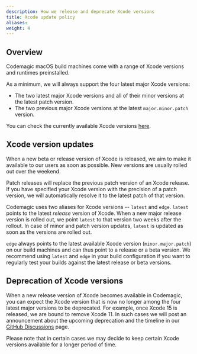 ```yaml
---
description: How we release and deprecate Xcode versions
title: Xcode update policy
aliases:
weight: 4
---
```


## Overview

Codemagic macOS build machines come with a range of Xcode versions and runtimes preinstalled. 

As a minimum, we will always support the four latest major Xcode versions:

* The two latest major Xcode versions and all of their minor versions at the latest patch version. 
* The two previous major Xcode versions at the latest `major.minor.patch` version.

You can check the currently available Xcode versions [here](../specs/versions-macos).

## Xcode version updates

When a new beta or release version of Xcode is released, we aim to make it available to our users as soon as possible. New versions are usually rolled out over the weekend.

Patch releases will replace the previous patch version of an Xcode release. If you have specified your Xcode version with the precision of a patch version, we will automatically resolve it to the latest patch of that version. 

Codemagic uses two aliases for Xcode versions -- `latest` and `edge`. `latest` points to the latest *release* version of Xcode. When a new major release version is rolled out, we point `latest` to that version two weeks after the rollout. In case of minor and patch version updates, `latest` is updated as soon as the versions are rolled out. 

`edge` always points to the latest available Xcode version (`minor.major.patch`) on our build machines and can thus point to a release or a beta version. We recommend using `latest` and `edge` in your build configuration if you want to regularly test your builds against the latest release or beta versions.

## Deprecation of Xcode versions

When a new release version of Xcode becomes available in Codemagic, you can expect the Xcode version that is now no longer among the four latest major versions to be deprecated. For example, once Xcode 15 is released, we are bound to remove Xcode 11. In such cases we will post an announcement about the upcoming deprecation and the timeline in our [GitHub Discussions](https://github.com/codemagic-ci-cd/codemagic-docs/discussions) page.

Please note that in certain cases we may decide to keep certain Xcode versions available for a longer period of time.

